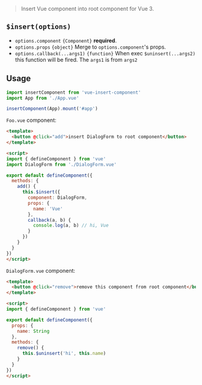 > Insert Vue component into root component for Vue 3.

## `$insert(options)`
- `options.component` `{Component}` **required**. 
- `options.props` `{object}` Merge to `options.component`'s props.
- `options.callback(...args1)` `{function}` When exec `$uninsert(...args2)` this function will be fired. The `args1` is from `args2`

## Usage
```js
import insertComponent from 'vue-insert-component'
import App from './App.vue'

insertComponent(App).mount('#app')
```

`Foo.vue` component:
```html
<template>
  <button @click="add">insert DialogForm to root component</button>
</template>

<script>
import { defineComponent } from 'vue'
import DialogForm from './DialogForm.vue'

export default defineComponent({
  methods: {
    add() {
      this.$insert({
        component: DialogForm,
        props: {
          name: 'Vue'
        },
        callback(a, b) {
          console.log(a, b) // hi, Vue
        }
      })
    }
  }
})
</script>
```

`DialogForm.vue` component:
```html
<template>
  <button @click="remove">remove this component from root component</button>
</template>

<script>
import { defineComponent } from 'vue'

export default defineComponent({
  props: {
    name: String
  },
  methods: {
    remove() {
      this.$uninsert('hi', this.name)
    }
  }
})
</script>
```